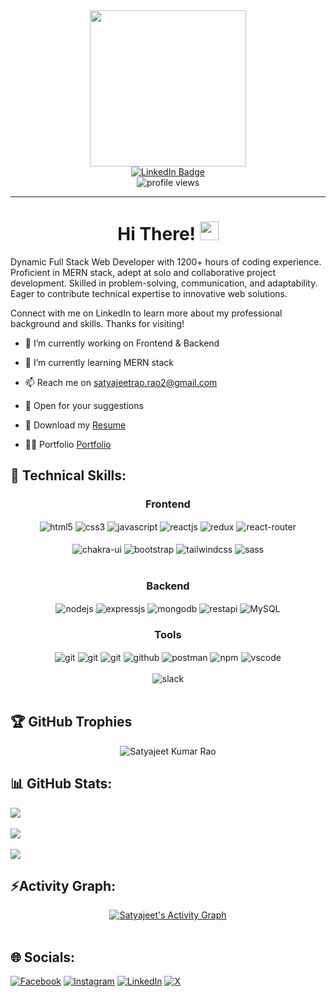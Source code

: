 

<!--
### Hi there 👋
**SatyajeetKumarRao/SatyajeetKumarRao** is a ✨ _special_ ✨ repository because its `README.md` (this file) appears on your GitHub profile.

Here are some ideas to get you started:

- 🔭 I’m currently working on ...
- 🌱 I’m currently learning ...
- 👯 I’m looking to collaborate on ...
- 🤔 I’m looking for help with ...
- 💬 Ask me about ...
- 📫 How to reach me: ...
- 😄 Pronouns: ...
- ⚡ Fun fact: ...
-->

<!-- [![Banner](<https://github.com/ShubhKeshari/ShubhKeshari/blob/masters/Blue%20Modern%20Marketing%20Manager%20LinkedIn%20Banner%20(2).gif>)](https://your-link.com) -->

<link href='https://fonts.googleapis.com/css?family=Unbounded' rel='stylesheet'>
<div id="header" align="center">
  <img src="https://media.giphy.com/media/zhYSVCirREeIZtONCI/giphy.gif" width="250"/><br>
  <a href="https://www.linkedin.com/in/satyajeet-rao/">
    <img src="https://img.shields.io/badge/LinkedIn-blue?style=for-the-badge&logo=linkedin&logoColor=white" alt="LinkedIn Badge"/>
  </a><br>
  <img src="https://komarev.com/ghpvc/?username=SatyajeetKumarRao&style=flat-square&color=yellow" alt="profile views" />
</div>

<hr>

<h1 style="text-align:center;">Hi There! <img src="https://media.giphy.com/media/hvRJCLFzcasrR4ia7z/giphy.gif" width="30px"/></h1>

Dynamic Full Stack Web Developer with 1200+ hours of coding experience. Proficient in MERN stack, adept at solo and collaborative project development. Skilled in problem-solving, communication, and adaptability. Eager to contribute technical expertise to innovative web solutions.

Connect with me on LinkedIn to learn more about my professional background and skills. Thanks for visiting!

- 🔭 I’m currently working on Frontend & Backend

- 🌱 I’m currently learning MERN stack

<!-- - 👯 I’m looking to collaborate on <a href="https://www.linkedin.com/in/satyajeet-rao/" target="_blank">LinkedIn</a> & <a href="https://github.com/SatyajeetKumarRao" target="_blank">GitHub</a> -->

- 📫 Reach me on satyajeetrao.rao2@gmail.com

- 💬 Open for your suggestions

- 📄 Download my <a href= "https://drive.google.com/file/d/1UM_98nioX3HiU-s8obtXpUy_kl89HXlE/view?usp=drive_link" target="_target">Resume</a>

- 👨‍💻 Portfolio <a href="https://satyajeetkumarrao.github.io/" target="_blank"> Portfolio</a>

<h2>🥇 Technical Skills:  </h2>

 <div align="center"><h3 align="center">Frontend</h3>
<img src="https://img.shields.io/badge/html5-%23E34F26.svg?style=for-the-badge&logo=html5&logoColor=white" align="center" alt="html5">
<img src = "https://img.shields.io/badge/css3-%231572B6.svg?style=for-the-badge&logo=css3&logoColor=white" align="center" alt="css3">
<img src ="https://img.shields.io/badge/javascript-%23323330.svg?style=for-the-badge&logo=javascript&logoColor=%23F7DF1E" align="center" alt="javascript">
<img src="https://img.shields.io/badge/React-20232A?style=for-the-badge&logo=react&logoColor=61DAFB"  align="center" alt="reactjs" />
<img src="https://img.shields.io/badge/Redux-593D88?style=for-the-badge&logo=redux&logoColor=white"  align="center" alt="redux" />
<img src="https://img.shields.io/badge/React_Router-CA4245?style=for-the-badge&logo=react-router&logoColor=white"  align="center" alt="react-router" />

<br/>
<br/>
  <img src = "https://img.shields.io/badge/chakra ui-%233CC7BD.svg?style=for-the-badge&logo=chakraui&logoColor=white" align="center" alt="chakra-ui"/>
  <img src = "https://img.shields.io/badge/bootstrap-%238512F3.svg?style=for-the-badge&logo=bootstrap&logoColor=white" align="center" alt="bootstrap"/>
  <img src = "https://img.shields.io/badge/tailwindcss-%2338BDF8.svg?style=for-the-badge&logo=tailwindcss&logoColor=white" align="center" alt="tailwindcss"/>
  <img src = "https://img.shields.io/badge/sass-%23C66394.svg?style=for-the-badge&logo=sass&logoColor=white" align="center" alt="sass"/>
 
  
</div>
 <br/>
<div align="center"><h3 align="center">Backend</h3> 
  <img src="https://img.shields.io/badge/Node.js-339933?style=for-the-badge&logo=nodedotjs&logoColor=white" align="center" alt="nodejs" />
  <img src="https://img.shields.io/badge/Express.js-000000?style=for-the-badge&logo=express&logoColor=white" align="center" alt="expressjs"/>
  <img src="https://img.shields.io/badge/MongoDB-4EA94B?style=for-the-badge&logo=mongodb&logoColor=white" align="center" alt="mongodb"/>
  <img src="https://img.shields.io/badge/rest api-%23000000.svg?style=for-the-badge&logo=flask&logoColor=white" align="center" alt="restapi"/>
  <img src="https://img.shields.io/badge/MySQL-%23015B85?style=for-the-badge&logo=mysql&logoColor=white" align="center" alt="MySQL"/>
</div>
  
  <div align="center"><h3 align="center">Tools</h3> 
   <img src="https://img.shields.io/badge/render-%23430098.svg?style=for-the-badge&logo=render&logoColor=white" align="center" alt="git"/>
   <img src="https://img.shields.io/badge/netlify-%23000000.svg?style=for-the-badge&logo=netlify&logoColor=#00C7B7" align="center" alt="git"/>
   <img src="https://img.shields.io/badge/vercel-%23000000.svg?style=for-the-badge&logo=vercel&logoColor=whit" align="center" alt="git"/>
   <img src="https://img.shields.io/badge/GitHub-100000?style=for-the-badge&logo=github&logoColor=white"  align="center" alt="github"/>
   <img src ="https://img.shields.io/badge/Postman-FF6C37?style=for-the-badge&logo=postman&logoColor=white" align="center" alt="postman">
   <img src = "https://img.shields.io/badge/NPM-%23000000.svg?style=for-the-badge&logo=npm&logoColor=white" align="center" alt="npm">
   <img src="https://img.shields.io/badge/Visual%20Studio-5C2D91.svg?style=for-the-badge&logo=visual-studio&logoColor=white"  align="center" alt="vscode"/>
   <br/>
<br/>
   <img src="https://img.shields.io/badge/Slack-4A154B?style=for-the-badge&logo=slack&logoColor=white" align="center" alt="slack"/>
    
   <br/>
<br/>
  </div>

## 🏆 GitHub Trophies

<div style="display: flex; justify-content: center; width: 100%;">
 <img src="https://github-profile-trophy.vercel.app/?username=SatyajeetKumarRao&theme=onestar&no-frame=false&no-bg=false&margin-w=4" alt="Satyajeet Kumar Rao" />
</div>

## 📊 GitHub Stats:

![](https://github-readme-stats.vercel.app/api?username=SatyajeetKumarRao&theme=dark&hide_border=false&include_all_commits=true&count_private=true)<br/><br/>
![](https://github-readme-streak-stats.herokuapp.com/?user=SatyajeetKumarRao&theme=dark&hide_border=true)<br/><br/>
![](https://github-readme-stats.vercel.app/api/top-langs/?username=SatyajeetKumarRao&theme=dark&hide_border=true&include_all_commits=true&count_private=true&layout=compact)

<h2 align="left">⚡Activity Graph:</h2>

<div style="display: flex; gap: 20px; justify-content: center; flex-wrap: wrap; width: 100%;">
  <a href="https://github.com/SatyajeetKumarRao"><img alt="Satyajeet's Activity Graph" src="https://github-readme-activity-graph.vercel.app/graph?username=SatyajeetKumarRao&bg_color=151515&color=a67025&line=a67025&point=f5a536&area=true&hide_border=true"/></a>
</div>

<br>

## 🌐 Socials:

[![Facebook](https://img.shields.io/badge/Facebook-%231877F2.svg?logo=Facebook&logoColor=white)](https://facebook.com/satyajeet.k.rao) [![Instagram](https://img.shields.io/badge/Instagram-%23E4405F.svg?logo=Instagram&logoColor=white)](https://instagram.com/s_k_rao) [![LinkedIn](https://img.shields.io/badge/LinkedIn-%230077B5.svg?logo=linkedin&logoColor=white)](https://linkedin.com/in/satyajeet-rao) [![X](https://img.shields.io/badge/X-black.svg?logo=X&logoColor=white)](https://x.com/satyajeet_k_rao)

